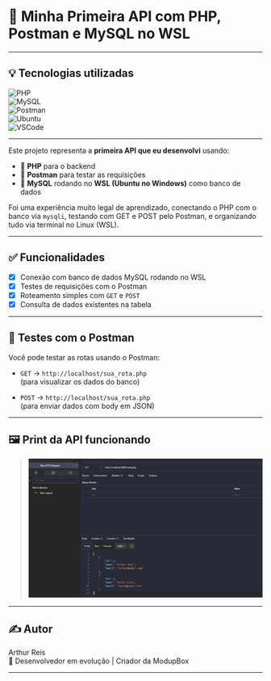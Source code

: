 # 🚀 Minha Primeira API com PHP, Postman e MySQL no WSL
---

## 💡 Tecnologias utilizadas

![PHP](https://img.shields.io/badge/PHP-8.0+-777BB4?style=for-the-badge&logo=php&logoColor=white)  
![MySQL](https://img.shields.io/badge/MySQL-8.0+-4479A1?style=for-the-badge&logo=mysql&logoColor=white)  
![Postman](https://img.shields.io/badge/Postman-Testes-orange?style=for-the-badge&logo=postman)  
![Ubuntu](https://img.shields.io/badge/Ubuntu-24.04-E95420?style=for-the-badge&logo=ubuntu&logoColor=white)  
![VSCode](https://img.shields.io/badge/VSCode-Editor-007ACC?style=for-the-badge&logo=visual-studio-code&logoColor=white)

---

Este projeto representa a **primeira API que eu desenvolvi** usando:

- 🐘 **PHP** para o backend
- 🧪 **Postman** para testar as requisições
- 🐬 **MySQL** rodando no **WSL (Ubuntu no Windows)** como banco de dados

Foi uma experiência muito legal de aprendizado, conectando o PHP com o banco via `mysqli`, testando com GET e POST pelo Postman, e organizando tudo via terminal no Linux (WSL).

---

## ✅ Funcionalidades

- [x] Conexão com banco de dados MySQL rodando no WSL
- [x] Testes de requisições com o Postman
- [x] Roteamento simples com `GET` e `POST`
- [x] Consulta de dados existentes na tabela

---

## 🧪 Testes com o Postman

Você pode testar as rotas usando o Postman:

- `GET` → `http://localhost/sua_rota.php`  
  (para visualizar os dados do banco)

- `POST` → `http://localhost/sua_rota.php`  
  (para enviar dados com body em JSON)

---

## 🖼️ Print da API funcionando

> ![alt text](image.png)

---

## ✍️ Autor

Arthur Reis  
🚀 Desenvolvedor em evolução | Criador da ModupBox

---